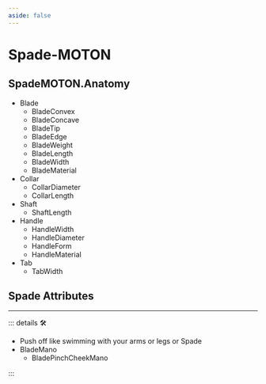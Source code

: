 ```yaml
---
aside: false
---
```

# Spade-MOTON

## SpadeMOTON.Anatomy

- Blade
    - BladeConvex
    - BladeConcave
    - BladeTip
    - BladeEdge
    - BladeWeight
    - BladeLength
    - BladeWidth
    - BladeMaterial
- Collar
    - CollarDiameter
    - CollarLength
- Shaft
    - ShaftLength
- Handle
    - HandleWidth
    - HandleDiameter
    - HandleForm
    - HandleMaterial
- Tab
    - TabWidth

## Spade Attributes

---

<!-- =================================================== -->
<!-- =================================================== -->
<!-- =================================================== -->
<!-- =================================================== -->
<!-- =================================================== -->
::: details 🛠

- Push off like swimming with your arms or legs or Spade
- BladeMano
    - BladePinchCheekMano

:::

